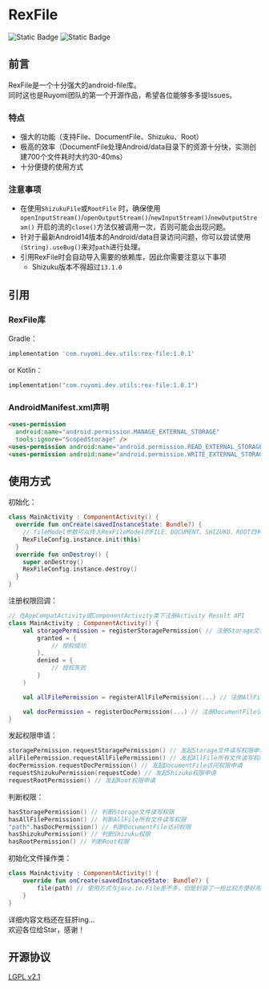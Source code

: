 # RexFile

![Static Badge](https://img.shields.io/badge/RexFile-v1.0.1-74A8FF?label=RexFile)
![Static Badge](https://img.shields.io/badge/LGPL-v2.1-green?label=LGPL-v2.1)

## 前言
RexFile是一个十分强大的android-file库。  
同时这也是Ruyomi团队的第一个开源作品，希望各位能够多多提Issues。

### 特点
 - 强大的功能（支持File、DocumentFile、Shizuku、Root）
 - 极高的效率（DocumentFile处理Android/data目录下的资源十分快，实测创建700个文件耗时大约30-40ms）
 - 十分便捷的使用方式

### 注意事项

- 在使用`ShizukuFile`或`RootFile`
  时，确保使用`openInputStream()`/`openOutputStream()`/`newInputStream()`/`newOutputStream()`
  开启的流的`close()`方法仅被调用一次，否则可能会出现问题。
- 针对于最新Android14版本的Android/data目录访问问题，你可以尝试使用`(String).useBug()`来对`path`进行处理。
- 引用RexFile时会自动导入需要的依赖库，因此你需要注意以下事项
  - Shizuku版本不得超过`13.1.0`
   
## 引用

### RexFile库

Gradle：

```groovy
implementation 'com.ruyomi.dev.utils:rex-file:1.0.1'
```
or
Kotlin：

```kotlin
implementation("com.ruyomi.dev.utils:rex-file:1.0.1")
```

### AndroidManifest.xml声明

```html
<uses-permission
  android:name="android.permission.MANAGE_EXTERNAL_STORAGE"
  tools:ignore="ScopedStorage" />
<uses-permission android:name="android.permission.READ_EXTERNAL_STORAGE" />
<uses-permission android:name="android.permission.WRITE_EXTERNAL_STORAGE" />
```

## 使用方式

初始化：

```kotlin
class MainActivity : ComponentActivity() {
  override fun onCreate(savedInstanceState: Bundle?) {
    // fileModel参数可以传入RexFileModel的FILE、DOCUMENT、SHIZUKU、ROOT四种操作模式 默认是 FILE
    RexFileConfig.instance.init(this)
  }
  override fun onDestroy() {
    super.onDestroy()
    RexFileConfig.instance.destroy()
  }
}
```

注册权限回调：

```kotlin
// 在AppCompatActivity或ComponentActivity类下注册Activity Result API
class MainActivity : ComponentActivity() {
    val storagePermission = registerStoragePermission( // 注册Storage文件读写权限
        granted = {
            // 授权成功
        },
        denied = {
            // 授权失败
        }
    )

    val allFilePermission = registerAllFilePermission(...) // 注册AllFile所有文件读写权限

    val docPermission = registerDocPermission(...) // 注册DocumentFile访问权限
}
```

发起权限申请：

```kotlin
storagePermission.requestStoragePermission() // 发起Storage文件读写权限申请
allFilePermission.requestAllFilePermission() // 发起AllFile所有文件读写权限申请
docPermission.requestDocPermission() // 发起DocumentFile访问权限申请
requestShizukuPermission(requestCode) // 发起Shizuku权限申请
requestRootPermission() // 发起Root权限申请
```

判断权限：

```kotlin
hasStoragePermission() // 判断Storage文件读写权限
hasAllFilePermission() // 判断AllFile所有文件读写权限
"path".hasDocPermission() // 判断DocumentFile访问权限
hasShizukuPermission() // 判断Shizuku权限
hasRootPermission() // 判断Root权限
```

初始化文件操作类：
```Kotlin
class MainActivity : ComponentActivity() {
    override fun onCreate(savedInstanceState: Bundle?) {
        file(path) // 使用方式与java.io.File差不多，但是封装了一些比较方便好用的方法
    }
}
```

详细内容文档还在狂肝ing...  
欢迎各位给Star，感谢！

## 开源协议
[LGPL v2.1](https://www.gnu.org/licenses/old-licenses/lgpl-2.1.txt)
